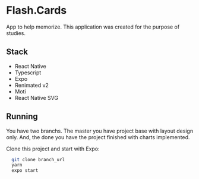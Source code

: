 

# Flash.Cards

App to help memorize. This application was created for the purpose of studies.

## Stack

- React Native
- Typescript
- Expo
- Renimated v2
- Moti
- React Native SVG

## Running

You have two branchs. The master you have project base with layout design only. And, the done you have the project finished with charts implemented.

Clone this project and start with Expo:

```bash
  git clone branch_url
  yarn
  expo start
```

</div>
